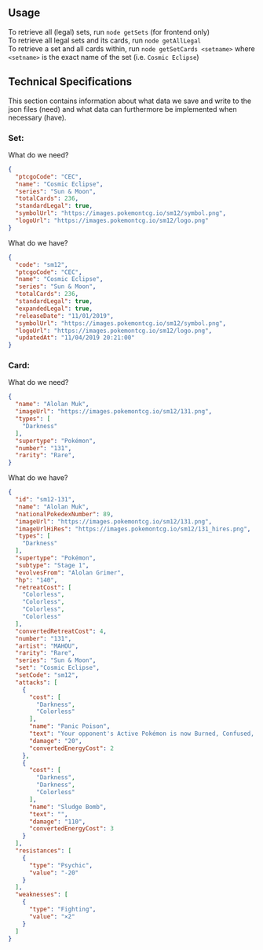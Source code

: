 ## Usage
To retrieve all (legal) sets, run `node getSets` (for frontend only)  
To retrieve all legal sets and its cards, run `node getAllLegal`  
To retrieve a set and all cards within, run `node getSetCards <setname>` where `<setname>` is the exact name of the set (i.e. `Cosmic Eclipse`)

## Technical Specifications
This section contains information about what data we save and write to the json files (need) and what data can furthermore be implemented when necessary (have).
### Set:
What do we need?
```json
{
  "ptcgoCode": "CEC",
  "name": "Cosmic Eclipse",
  "series": "Sun & Moon",
  "totalCards": 236,
  "standardLegal": true,
  "symbolUrl": "https://images.pokemontcg.io/sm12/symbol.png",
  "logoUrl": "https://images.pokemontcg.io/sm12/logo.png"
}
```
What do we have?
```json
{
  "code": "sm12",
  "ptcgoCode": "CEC",
  "name": "Cosmic Eclipse",
  "series": "Sun & Moon",
  "totalCards": 236,
  "standardLegal": true,
  "expandedLegal": true,
  "releaseDate": "11/01/2019",
  "symbolUrl": "https://images.pokemontcg.io/sm12/symbol.png",
  "logoUrl": "https://images.pokemontcg.io/sm12/logo.png",
  "updatedAt": "11/04/2019 20:21:00"
}
```

### Card:
What do we need?
```json
{
  "name": "Alolan Muk",
  "imageUrl": "https://images.pokemontcg.io/sm12/131.png",
  "types": [
    "Darkness"
  ],
  "supertype": "Pokémon",
  "number": "131",
  "rarity": "Rare",
}
```
What do we have?
```json
{
  "id": "sm12-131",
  "name": "Alolan Muk",
  "nationalPokedexNumber": 89,
  "imageUrl": "https://images.pokemontcg.io/sm12/131.png",
  "imageUrlHiRes": "https://images.pokemontcg.io/sm12/131_hires.png",
  "types": [
    "Darkness"
  ],
  "supertype": "Pokémon",
  "subtype": "Stage 1",
  "evolvesFrom": "Alolan Grimer",
  "hp": "140",
  "retreatCost": [
    "Colorless",
    "Colorless",
    "Colorless",
    "Colorless"
  ],
  "convertedRetreatCost": 4,
  "number": "131",
  "artist": "MAHOU",
  "rarity": "Rare",
  "series": "Sun & Moon",
  "set": "Cosmic Eclipse",
  "setCode": "sm12",
  "attacks": [
    {
      "cost": [
        "Darkness",
        "Colorless"
      ],
      "name": "Panic Poison",
      "text": "Your opponent's Active Pokémon is now Burned, Confused, and Poisoned.",
      "damage": "20",
      "convertedEnergyCost": 2
    },
    {
      "cost": [
        "Darkness",
        "Darkness",
        "Colorless"
      ],
      "name": "Sludge Bomb",
      "text": "",
      "damage": "110",
      "convertedEnergyCost": 3
    }
  ],
  "resistances": [
    {
      "type": "Psychic",
      "value": "-20"
    }
  ],
  "weaknesses": [
    {
      "type": "Fighting",
      "value": "×2"
    }
  ]
}
```